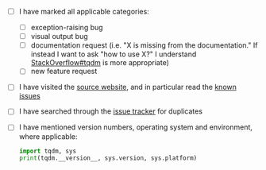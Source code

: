 - [ ] I have marked all applicable categories:
    + [ ] exception-raising bug
    + [ ] visual output bug
    + [ ] documentation request (i.e. "X is missing from the documentation." If instead I want to ask "how to use X?" I understand [StackOverflow#tqdm] is more appropriate)
    + [ ] new feature request
- [ ] I have visited the [source website], and in particular
  read the [known issues]
- [ ] I have searched through the [issue tracker] for duplicates
- [ ] I have mentioned version numbers, operating system and
  environment, where applicable:
  ```python
  import tqdm, sys
  print(tqdm.__version__, sys.version, sys.platform)
  ```

  [source website]: https://github.com/tqdm/tqdm/
  [known issues]: https://github.com/tqdm/tqdm/#faq-and-known-issues
  [issue tracker]: https://github.com/tqdm/tqdm/issues?q=
  [StackOverflow#tqdm]: https://stackoverflow.com/questions/tagged/tqdm
